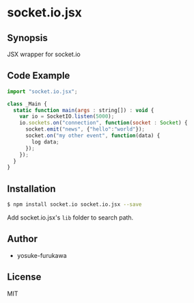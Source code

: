 socket.io.jsx
===========================================

Synopsis
---------------

JSX wrapper for socket.io

Code Example
---------------

```js
import "socket.io.jsx";

class _Main {
  static function main(args : string[]) : void {
    var io = SocketIO.listen(5000);
    io.sockets.on("connection", function(socket : Socket) {
      socket.emit("news", {"hello":"world"});
      socket.on("my other event", function(data) {
        log data;
      });
    });
  }
}
```

Installation
---------------

```sh
$ npm install socket.io socket.io.jsx --save
```

Add socket.io.jsx's `lib` folder to search path.


Author
---------

* yosuke-furukawa 

License
------------

MIT
